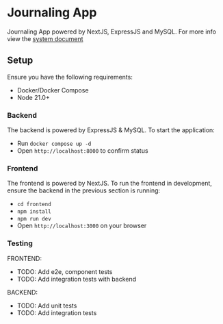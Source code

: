 # Journaling App

Journaling App powered by NextJS, ExpressJS and MySQL. For more info view the [system document](https://docs.google.com/document/d/10MMZZwDfa4RkFFTh8tjPsckxutnnsm-uubhyyKeEXjE/edit?usp=sharing)

## Setup

Ensure you have the following requirements:

- Docker/Docker Compose
- Node 21.0+

### Backend

The backend is powered by ExpressJS & MySQL. To start the application:

- Run `docker compose up -d`
- Open `http://localhost:8000` to confirm status

### Frontend

The frontend is powered by NextJS. To run the frontend in development, ensure the backend in the previous section is running:

- `cd frontend`
- `npm install`
- `npm run dev`
- Open `http://localhost:3000` on your browser

### Testing

FRONTEND:

- TODO: Add e2e, component tests
- TODO: Add integration tests with backend

BACKEND:

- TODO: Add unit tests
- TODO: Add integration tests
